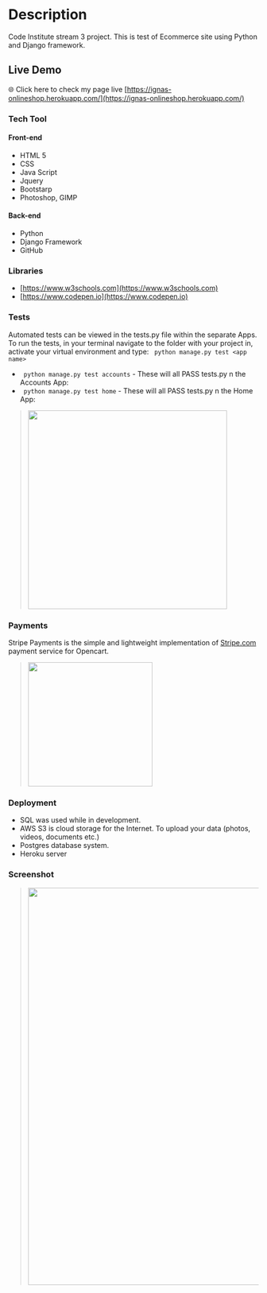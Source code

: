 # Description
Code Institute stream 3 project.
This is test of Ecommerce site using Python and Django framework.

## Live Demo
:globe_with_meridians: Click here to check my page live [https://ignas-onlineshop.herokuapp.com/](https://ignas-onlineshop.herokuapp.com/)

### Tech Tool
#### Front-end
* HTML 5
* CSS
* Java Script
* Jquery
* Bootstarp
* Photoshop, GIMP
#### Back-end
* Python
* Django Framework
* GitHub

### Libraries
* [https://www.w3schools.com](https://www.w3schools.com)
* [https://www.codepen.io](https://www.codepen.io)

### Tests
Automated tests can be viewed in the tests.py file within the separate Apps. To run the tests, in your terminal navigate to the folder with your project in, activate your virtual environment and type:
``` python manage.py test <app name>```

* ``` python manage.py test accounts``` - These will all PASS tests.py n the Accounts App:
* ``` python manage.py test home``` - These will all PASS tests.py n the Home App:
><img src="https://github.com/ignasgri/Online-shop/blob/master/static/images/tests.JPG" width="400">

### Payments
Stripe Payments is the simple and lightweight implementation of [Stripe.com](https://stripe.com/ie) payment service for Opencart.
> <img src="https://github.com/ignasgri/Online-shop/blob/master/static/images/stripepay.JPG" width="250">

### Deployment
* SQL was used while in development.
* AWS S3 is cloud storage for the Internet. To upload your data (photos, videos, documents etc.)
* Postgres database system.
* Heroku server
### Screenshot
> <img src="https://github.com/ignasgri/Online-shop/blob/master/static/images/screen.jpg" width="800">




